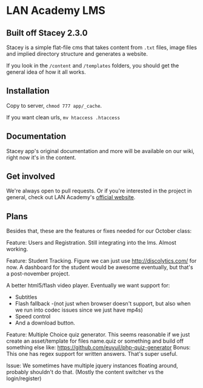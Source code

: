 # LAN Academy LMS

## Built off Stacey 2.3.0
Stacey is a simple flat-file cms that takes content from `.txt` files, image files and implied directory structure and generates a website.

If you look in the `/content` and `/templates` folders, you should get the general idea of how it all works.

## Installation

Copy to server, `chmod 777 app/_cache`.

If you want clean urls, `mv htaccess .htaccess`

## Documentation

Stacey app's original documentation and more will be available on our wiki, right now it's in the content. 

## Get involved

We're always open to pull requests. Or if you're interested in the project in general, check out LAN Academy's [official website](http://lanacademy.org).


## Plans

Besides that, these are the features or fixes needed for our October class:

Feature: Users and Registration.	Still integrating into the lms. Almost working. 

Feature: Student Tracking.	Figure we can just use http://discolytics.com/ for now. A dashboard for the student would be awesome eventually, but that's a post-november project. 

A better html5/flash video player. Eventually we want support for:
* Subtitles
* Flash fallback -(not just when browser doesn't support, but also when we run into codec issues since we just have mp4s)
* Speed control
* And a download button.

Feature: Multiple Choice quiz generator. 	This seems reasonable if we just create an asset/template for files name.quiz or something and build off something else like:
https://github.com/euyuil/php-quiz-generator Bonus: This one has regex support for written answers. That's super useful.

Issue: We sometimes have multiple jquery instances floating around, probably shouldn't do that. (Mostly the content switcher vs the login/register)
